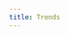 ```yaml
---
title: Trends
---
```


<Trends />

<script setup lang="ts">
import Trends from '../.vitepress/comps/Trends/Main.vue'
</script>